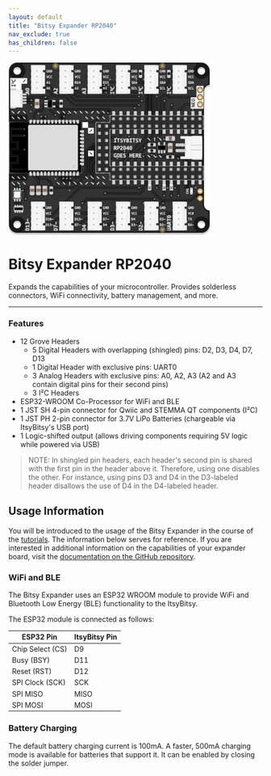 ```yaml
---
layout: default
title: "Bitsy Expander RP2040"
nav_exclude: true
has_children: false
---
```


<img src="assets/Bitsy-Expander-RP2040.png" alt="BitsyExpander" width="400"/>

# Bitsy Expander RP2040

Expands the capabilities of your microcontroller. Provides solderless connectors, WiFi connectivity, battery management, and more.

---

### Features

* 12 Grove Headers
  - 5 Digital Headers with overlapping (shingled) pins: D2, D3, D4, D7, D13
  - 1 Digital Header with exclusive pins: UART0
  - 3 Analog Headers with exclusive pins: A0, A2, A3 (A2 and A3 contain digital pins for their second pins)
  - 3 I²C Headers
* ESP32-WROOM Co-Processor for WiFi and BLE
* 1 JST SH 4-pin connector for Qwiic and STEMMA QT components (I²C)
* 1 JST PH 2-pin connector for 3.7V LiPo Batteries (chargeable via ItsyBitsy's USB port)
* 1 Logic-shifted output (allows driving components requiring 5V logic while powered via USB)

> NOTE: In shingled pin headers, each header's second pin is shared with the first pin in the header above it. Therefore, using one disables the other. For instance, using pins D3 and D4 in the  D3-labeled header disallows the use of D4 in the D4-labeled header.



## Usage Information

You will be introduced to the usage of the Bitsy Expander in the course of the [tutorials](/tutorials). The information below serves for reference. If you are interested in additional information on the capabilities of your expander board, visit the [documentation on the GitHub repository](https://github.com/id-studiolab/BitsyExpander/blob/main/README.md).

### WiFi and BLE

The Bitsy Expander uses an ESP32 WROOM module to provide WiFi and Bluetooth Low Energy (BLE) functionality to the ItsyBitsy.

The ESP32 module is connected as follows:

| ESP32 Pin        | ItsyBitsy Pin |
| ---------------- | ------------- |
| Chip Select (CS) | D9            |
| Busy (BSY)       | D11           |
| Reset (RST)      | D12           |
| SPI Clock (SCK)  | SCK           |
| SPI MISO         | MISO          |
| SPI MOSI         | MOSI          |

### Battery Charging

The default battery charging current is 100mA. A faster, 500mA charging mode is available for batteries that support it. It can be enabled by closing the solder jumper.